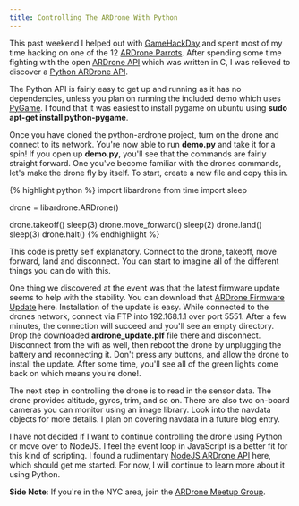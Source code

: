 ```yaml
---
title: Controlling The ARDrone With Python
---
```


This past weekend I helped out with [GameHackDay](http://gamehackday.org) and spent most of my time hacking on one of the 12 [ARDrone Parrots](http://ardrone.parrot.com). After spending some time fighting with the open [ARDrone API](https://projects.ardrone.org/) which was written in C, I was relieved to discover a [Python ARDrone API](https://github.com/venthur/python-ardrone).

The Python API is fairly easy to get up and running as it has no dependencies, unless you plan on running the included demo which uses [PyGame](http://pygame.org/). I found that it was easiest to install pygame on ubuntu using **sudo apt-get install python-pygame**.

Once you have cloned the python-ardrone project, turn on the drone and connect to its network. You're now able to run **demo.py** and take it for a spin! If you open up **demo.py**, you'll see that the commands are fairly straight forward. One you've become familiar with the drones commands, let's make the drone fly by itself. To start, create a new file and copy this in.

{% highlight python %}
import libardrone
from time import sleep

drone = libardrone.ARDrone()

drone.takeoff()
sleep(3)
drone.move_forward()
sleep(2)
drone.land()
sleep(3)
drone.halt()
{% endhighlight %}

This code is pretty self explanatory. Connect to the drone, takeoff, move forward, land and disconnect. You can start to imagine all of the different things you can do with this.

One thing we discovered at the event was that the latest firmware update seems to help with the stability. You can download that [ARDrone Firmware Update](http://www.parrot.com/catalog/downloads/ar-drone/) here. Installation of the update is easy. While connected to the drones network, connect via FTP into 192.168.1.1 over port 5551. After a few minutes, the connection will succeed and you'll see an empty directory. Drop the downloaded **ardrone_update.plf** file there and disconnect. Disconnect from the wifi as well, then reboot the drone by unplugging the battery and reconnecting it. Don't press any buttons, and allow the drone to install the update. After some time, you'll see all of the green lights come back on which means you're done!.

The next step in controlling the drone is to read in the sensor data. The drone provides altitude, gyros, trim, and so on. There are also two on-board cameras you can monitor using an image library. Look into the navdata objects for more details. I plan on covering navdata in a future blog entry.

I have not decided if I want to continue controlling the drone using Python or move over to NodeJS. I feel the event loop in JavaScript is a better fit for this kind of scripting. I found a rudimentary [NodeJS ARDrone API](https://github.com/timjb/node-ardrone) here, which should get me started. For now, I will continue to learn more about it using Python.

**Side Note**: If you're in the NYC area, join the [ARDrone Meetup Group](http://www.meetup.com/ardrone/).

